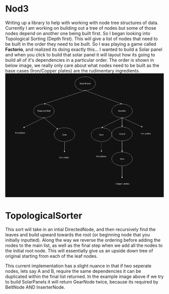 # Nod3
 

Writing up a library to help with working with node tree structures of data. Currently I am working on building out a tree of nodes but some of those nodes depend on another one being built first. So I began looking into Topological Sorting (Depth first). This will give a list of nodes that need to be built in the order they need to be built.
So I was playing a game called **Factorio**, and realized its doing exactly this... I wanted to build a Solar panel and when you click to build that solar panel it will layout how its going to build all of it's dependencies in a particular order. The order is shown in below image, we really only care about what nodes need to be built as the base cases (Iron/Copper plates) are the rudimentary ingredients.
 ![What is this](FactorioExample.png)

<h1>TopologicalSorter</h1>
This sort will take in an intial DirectedNode, and then recursively find the leaves and build upward towards the root (or beginning node that you initially inputted).
Along the way we reverse the ordering before adding the nodes to the main list, as well as the final step when we add all the nodes to the initial root node. This will essentially give us an upside down tree of original starting from each of the leaf nodes.

This current implementation has a slight nuance in that if two seperate nodes, lets say A and B, require the same dependencies it can be duplicated within the final list returned. In the example image above if we try to build SolarPanels it will return GearNode twice, because its required by BeltNode AND InserterNode.

